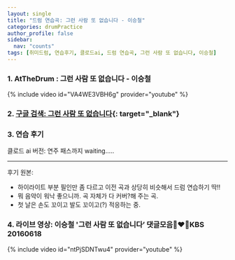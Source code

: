 ```yaml
---
layout: single
title: "드럼 연습곡: 그런 사람 또 없습니다 - 이승철"
categories: drumPractice
author_profile: false
sidebar:
  nav: "counts"
tags: [취미드럼, 연습후기, 클로드ai, 드럼 연습곡, 그런 사람 또 없습니다, 이승철]
---
```


### 1. AtTheDrum : 그런 사람 또 없습니다 - 이승철

{% include video id="VA4WE3VBH6g" provider="youtube" %}


### 2. [구글 검색: 그런 사람 또 없습니다](https://www.google.com/search?q=%EA%B7%B8%EB%9F%B0+%EC%82%AC%EB%9E%8C+%EB%98%90+%EC%97%86%EC%8A%B5%EB%8B%88%EB%8B%A4+%EC%9D%B4%EC%8A%B9%EC%B2%A0&oq=%EA%B7%B8%EB%9F%B0+%EC%82%AC%EB%9E%8C+%EB%98%90+%EC%97%86%EC%8A%B5%EB%8B%88%EB%8B%A4+%EC%9D%B4%EC%8A%B9%EC%B2%A0&gs_lcrp=EgZjaHJvbWUyBggAEEUYOTIGCAEQRRg8MgYIAhBFGD3SAQg0NTE2ajBqMagCALACAA&sourceid=chrome&ie=UTF-8){: target="_blank"}

### 3. 연습 후기

클로드 ai 버전: 연주 패스까지 waiting.....

---
후기 원본:
- 하이라이트 부분 필인만 좀 다르고 이전 곡과 상당히 비슷해서 드럼 연습하기 딱!!
- 뭐 음악이 워낙 좋으니까. 곡 자체가 다 커버?해 주는 곡.
- 첫 날은 손도 꼬이고 발도 꼬이고(?) 적응하는 중.

### 4. 라이브 영상: 이승철 '그런 사람 또 없습니다’ 댓글모음👩‍❤️‍👨KBS 20160618

{% include video id="ntPjSDNTwu4" provider="youtube" %}

